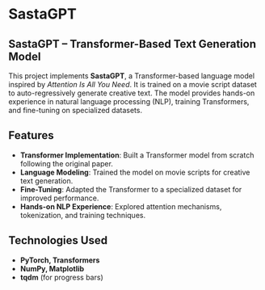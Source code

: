 # SastaGPT  

## SastaGPT – Transformer-Based Text Generation Model  

This project implements **SastaGPT**, a Transformer-based language model inspired by *Attention Is All You Need*. It is trained on a movie script dataset to auto-regressively generate creative text. The model provides hands-on experience in natural language processing (NLP), training Transformers, and fine-tuning on specialized datasets.  

## Features  

- **Transformer Implementation**: Built a Transformer model from scratch following the original paper.  
- **Language Modeling**: Trained the model on movie scripts for creative text generation.  
- **Fine-Tuning**: Adapted the Transformer to a specialized dataset for improved performance.  
- **Hands-on NLP Experience**: Explored attention mechanisms, tokenization, and training techniques.  

## Technologies Used  

- **PyTorch, Transformers**  
- **NumPy, Matplotlib**  
- **tqdm** (for progress bars)  
